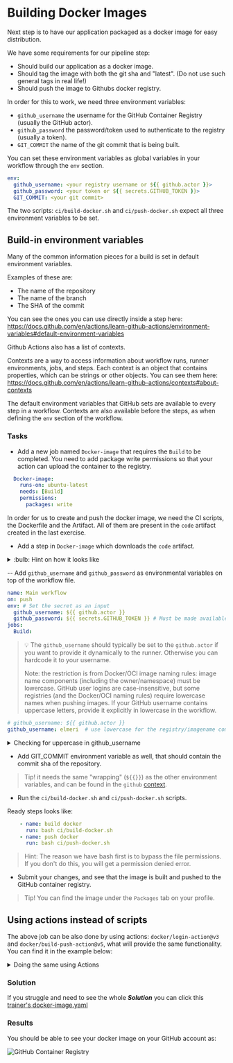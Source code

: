 # Building Docker Images

Next step is to have our application packaged as a docker image for easy distribution.

We have some requirements for our pipeline step:

- Should build our application as a docker image.
- Should tag the image with both the git sha and "latest". (Do not use such general tags in real life!)
- Should push the image to Githubs docker registry.

In order for this to work, we need three environment variables:

- `github_username` the username for the GitHub Container Registry (usually the GitHub actor).
- `github_password` the password/token used to authenticate to the registry (usually a token).
- `GIT_COMMIT`  the name of the git commit that is being built.

You can set these environment variables as global variables in your workflow through the `env` section.

```yaml
env:
  github_username: <your registry username or ${{ github.actor }}>
  github_password: <your token or ${{ secrets.GITHUB_TOKEN }}>
  GIT_COMMIT: <your git commit>
```

The two scripts: `ci/build-docker.sh` and `ci/push-docker.sh` expect all three environment variables to be set.

## Build-in environment variables

Many of the common information pieces for a build is set in default environment variables.

Examples of these are:

- The name of the repository
- The name of the branch
- The SHA of the commit

You can see the ones you can use directly inside a step here: <https://docs.github.com/en/actions/learn-github-actions/environment-variables#default-environment-variables>

Github Actions also has a list of contexts.

Contexts are a way to access information about workflow runs, runner environments, jobs, and steps.
Each context is an object that contains properties, which can be strings or other objects.
You can see them here: <https://docs.github.com/en/actions/learn-github-actions/contexts#about-contexts>

The default environment variables that GitHub sets are available to every step in a workflow.
Contexts are also available before the steps, as when defining the `env` section of the workflow.

### Tasks

- Add a new job named `Docker-image` that requires the `Build` to be completed.
You need to add package write permissions so that your action can upload the container to the registry.

```yaml
  Docker-image:
    runs-on: ubuntu-latest
    needs: [Build]
    permissions:
      packages: write
```

In order for us to create and push the docker image, we need the CI scripts, the Dockerfile and the Artifact. All of them are present in the `code` artifact created in the last exercise.

- Add a step in `Docker-image` which downloads the `code` artifact.

<details>
  <summary> :bulb: Hint on how it looks like </summary>

  ```yaml
      - name: Download code
        uses: actions/download-artifact@v4
        with:
          name: code
          path: .
  ```

</details>

-- Add `github_username` and `github_password` as environmental variables on top of the workflow file.

```yaml
name: Main workflow
on: push
env: # Set the secret as an input
  github_username: ${{ github.actor }}
  github_password: ${{ secrets.GITHUB_TOKEN }} # Must be made available to the workflow
jobs:
  Build:
```

> :bulb: The `github_username` should typically be set to the `github.actor` if you want to provide it dynamically to the runner. Otherwise you can hardcode it to your username.
>
> Note: the restriction is from Docker/OCI image naming rules: image name components (including the owner/namespace) must be lowercase. GitHub user logins are case-insensitive, but some registries (and the Docker/OCI naming rules) require lowercase names when pushing images. If your GitHub username contains uppercase letters, provide it explicitly in lowercase in the workflow.

```yaml
# github_username: ${{ github.actor }}
github_username: elmeri  # use lowercase for the registry/imagename component
```

<details>
  <summary>Checking for uppercase in github_username</summary>

  ```yaml
    - name: Validate Docker username is all lowercase
      id: validate_lower
      run: |
        if [[ "${{ env.github_username }}" =~ [A-Z] ]]; then
          echo "::error::Validation Failed: GitHub username '${{ env.github_username }}' cannot contain uppercase characters."
          exit 1
        else
          echo "Docker username format is valid."
        fi
      shell: bash
  ```

</details>

- Add GIT_COMMIT environment variable as well, that should contain the commit sha of the repository.

> Tip! it needs the same "wrapping" (`${{}}`) as the other environment variables, and can be found in the `github` [context](https://docs.github.com/en/actions/learn-github-actions/contexts#about-contexts).

- Run the `ci/build-docker.sh` and `ci/push-docker.sh` scripts.

Ready steps looks like:

```yaml
    - name: build docker
      run: bash ci/build-docker.sh
    - name: push docker
      run: bash ci/push-docker.sh
```

> Hint: The reason we have bash first is to bypass the file permissions. If you don't do this, you will get a permission denied error.

- Submit your changes, and see that the image is built and pushed to the GitHub container registry.

> Tip! You can find the image under the `Packages` tab on your profile.

## Using actions instead of scripts

The above job can be also done by using actions: `docker/login-action@v3` and `docker/build-push-action@v5`, what will provide the same functionality. You can find it in the example below:

<details>
<summary> Doing the same using Actions </summary>

```yaml
on: push
jobs:
  build-and-push-latest:
    runs-on: ubuntu-latest
    permissions:
      packages: write
    steps:
      - name: Login to DockerHub
        uses: docker/login-action@v3
        with:
          registry: ghcr.io
          username: ${{ github.actor }}
          password: ${{ secrets.GITHUB_TOKEN }}
      - name: Build and push
        uses: docker/build-push-action@v5
        with:
          context: app
          push: true
          tags: ghcr.io/${{ github.actor }}/micronaut-app:1.0-${{ github.sha }},ghcr.io/${{ github.actor }}/micronaut-app:latest
```

</details>

### Solution

If you struggle and need to see the whole ***Solution*** you can click this [trainer's docker-image.yaml](../trainer/.github/workflows/docker-image.yaml)

### Results

You should be able to see your docker image on your GitHub account as:

![GitHub Container Registry](img/github-container.png)

